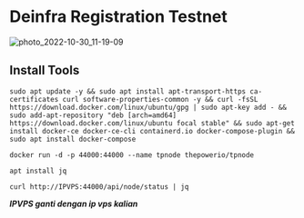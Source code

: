 # Deinfra Registration Testnet

![photo_2022-10-30_11-19-09](https://user-images.githubusercontent.com/94878333/198862408-531040d6-e50e-4419-94f2-bd8bcf026e3e.jpg)

## Install Tools

```
sudo apt update -y && sudo apt install apt-transport-https ca-certificates curl software-properties-common -y && curl -fsSL https://download.docker.com/linux/ubuntu/gpg | sudo apt-key add - && sudo add-apt-repository "deb [arch=amd64] https://download.docker.com/linux/ubuntu focal stable" && sudo apt-get install docker-ce docker-ce-cli containerd.io docker-compose-plugin && sudo apt install docker-compose
```

```
docker run -d -p 44000:44000 --name tpnode thepowerio/tpnode
```

```
apt install jq
```

```
curl http://IPVPS:44000/api/node/status | jq
```
***IPVPS ganti dengan ip vps kalian***
